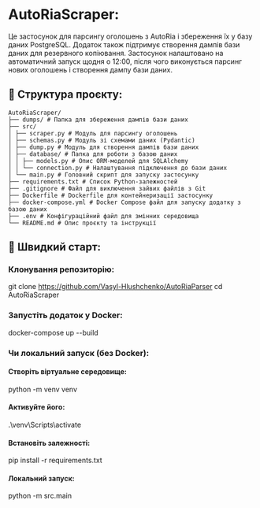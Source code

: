 # AutoRiaScraper:

Це застосунок для парсингу оголошень з AutoRia і збереження їх у базу даних PostgreSQL.
Додаток також підтримує створення дампів бази даних для резервного копіювання.
Застосунок налаштовано на автоматичний запуск щодня о 12:00, після чого виконується парсинг нових оголошень і створення дампу бази даних.

## 📂 Структура проєкту:

```
AutoRiaScraper/
├── dumps/ # Папка для збереження дампів бази даних
├── src/
│ ├── scraper.py # Модуль для парсингу оголошень
│ ├── schemas.py # Модуль зі схемами даних (Pydantic)
│ ├── dump.py # Модуль для створення дампів бази даних
│ ├── database/ # Папка для роботи з базою даних
│ │ ├── models.py # Опис ORM-моделей для SQLAlchemy
│ │ └── connection.py # Налаштування підключення до бази даних
│ └── main.py # Головний скрипт для запуску застосунку
├── requirements.txt # Список Python-залежностей
├── .gitignore # Файл для виключення зайвих файлів з Git
├── Dockerfile # Dockerfile для контейнеризації застосунку
├── docker-compose.yml # Docker Compose файл для запуску додатку з базою даних
├── .env # Конфігураційний файл для змінних середовища
└── README.md # Опис проєкту та інструкції
```


## 🚀 Швидкий старт:

### Клонування репозиторію:
git clone https://github.com/Vasyl-Hlushchenko/AutoRiaParser
cd AutoRiaScraper

### Запустіть додаток у Docker:
docker-compose up --build


### Чи локальний запуск (без Docker):
#### Створіть віртуальне середовище:
python -m venv venv
#### Активуйте його:
.\venv\Scripts\activate
#### Встановіть залежності:
pip install -r requirements.txt
#### Локальний запуск:
python -m src.main
